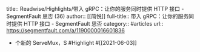 title:: Readwise/Highlights/带入 gRPC：让你的服务同时提供 HTTP 接口 - SegmentFault 思否 (36)
author:: [[简悦]]
full-title:: 带入 gRPC：让你的服务同时提供 HTTP 接口 - SegmentFault 思否
category:: #articles
url:: https://segmentfault.com/a/1190000016601836

- 个新的 ServeMux，S #Highlight #[[2021-06-03]]